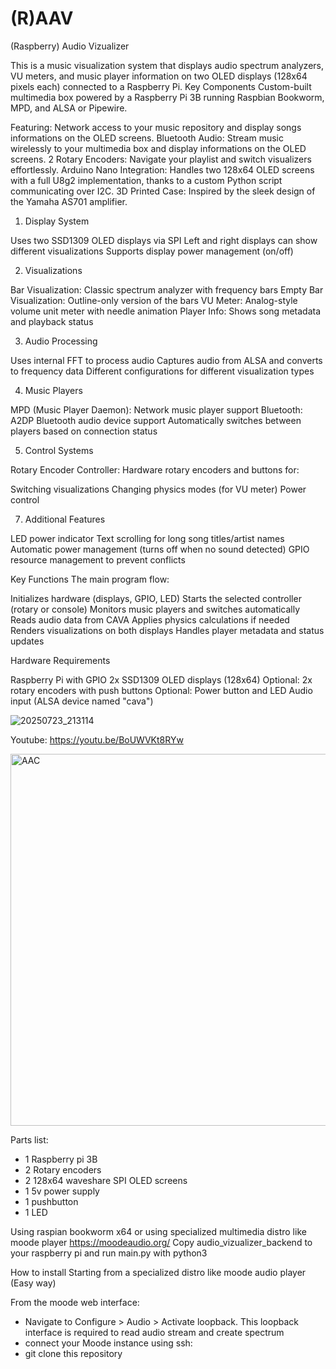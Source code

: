 # (R)AAV
(Raspberry) Audio Vizualizer

This is a music visualization system that displays audio spectrum analyzers, VU meters, and music player information on two OLED displays (128x64 pixels each) connected to a Raspberry Pi.
Key Components
Custom-built multimedia box powered by a Raspberry Pi 3B running Raspbian Bookworm, MPD, and ALSA or Pipewire. 

Featuring:
Network access to your music repository and display songs informations on the OLED screens.
Bluetooth Audio: Stream music wirelessly to your multimedia box and display informations on the OLED screens.
2 Rotary Encoders: Navigate your playlist and switch visualizers effortlessly.
Arduino Nano Integration: Handles two 128x64 OLED screens with a full U8g2 implementation, thanks to a custom Python script communicating over I2C.
3D Printed Case: Inspired by the sleek design of the Yamaha AS701 amplifier.

1. Display System

Uses two SSD1309 OLED displays via SPI
Left and right displays can show different visualizations
Supports display power management (on/off)

2. Visualizations

Bar Visualization: Classic spectrum analyzer with frequency bars
Empty Bar Visualization: Outline-only version of the bars
VU Meter: Analog-style volume unit meter with needle animation
Player Info: Shows song metadata and playback status

3. Audio Processing

Uses internal FFT to process audio
Captures audio from ALSA and converts to frequency data
Different configurations for different visualization types

4. Music Players

MPD (Music Player Daemon): Network music player support
Bluetooth: A2DP Bluetooth audio device support
Automatically switches between players based on connection status

5. Control Systems

Rotary Encoder Controller: Hardware rotary encoders and buttons for:

Switching visualizations
Changing physics modes (for VU meter)
Power control

7. Additional Features

LED power indicator
Text scrolling for long song titles/artist names
Automatic power management (turns off when no sound detected)
GPIO resource management to prevent conflicts

Key Functions
The main program flow:

Initializes hardware (displays, GPIO, LED)
Starts the selected controller (rotary or console)
Monitors music players and switches automatically
Reads audio data from CAVA
Applies physics calculations if needed
Renders visualizations on both displays
Handles player metadata and status updates

Hardware Requirements

Raspberry Pi with GPIO
2x SSD1309 OLED displays (128x64)
Optional: 2x rotary encoders with push buttons
Optional: Power button and LED
Audio input (ALSA device named "cava")

![20250723_213114](https://github.com/user-attachments/assets/7b956db7-38ed-444a-9afb-34b1cc27b2f7)

Youtube: https://youtu.be/BoUWVKt8RYw

<img width="1058" height="595" alt="AAC" src="https://github.com/user-attachments/assets/d2f882d4-fa7f-4727-b433-ace2f22a3c1c" />

Parts list:
- 1 Raspberry pi 3B
- 2 Rotary encoders
- 2 128x64 waveshare SPI OLED screens
- 1 5v power supply
- 1 pushbutton
- 1 LED


Using raspian bookworm x64 or using specialized multimedia distro like moode player https://moodeaudio.org/
Copy audio_vizualizer_backend to your raspberry pi and run main.py with python3


How to install Starting from a specialized distro like moode audio player (Easy way)

From the moode web interface:
- Navigate to Configure > Audio > Activate loopback. This loopback interface is required to read audio stream and create spectrum
- connect your Moode instance using ssh:
- git clone this repository 
